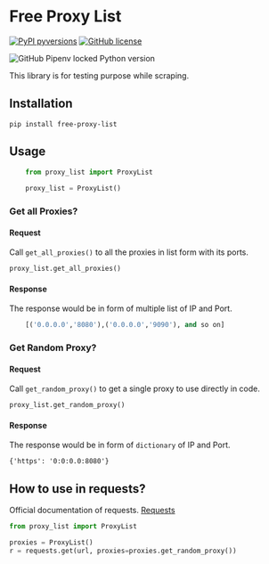 # Free Proxy List
[![PyPI pyversions](https://img.shields.io/pypi/pyversions/ansicolortags.svg)](https://pypi.python.org/pypi/ansicolortags/)
[![GitHub license](https://img.shields.io/github/license/Naereen/StrapDown.js.svg)](https://github.com/git/git-scm.com/blob/main/MIT-LICENSE.txt)

![GitHub Pipenv locked Python version](https://img.shields.io/github/pipenv/locked/python-version/meetsohail/proxy-list?color=green&style=for-the-badge)

This library is for testing purpose while scraping.

## Installation

    pip install free-proxy-list


## Usage
```python
    from proxy_list import ProxyList
    
    proxy_list = ProxyList()
```

### Get all Proxies?

#### Request	 
Call `get_all_proxies()` to all the proxies in list form with its ports.
```python
proxy_list.get_all_proxies()
```
#### Response     
The response would be in form of multiple list of IP and Port.

```python
    [('0.0.0.0','8080'),('0.0.0.0','9090'), and so on]
```

### Get Random Proxy?

#### Request	 
Call `get_random_proxy()` to get a single proxy to use directly in code.

```python
proxy_list.get_random_proxy()
```
    
#### Response     
The response would be in form of `dictionary` of IP and Port.

    {'https': '0:0:0.0:8080'}

## How to use in requests?
Official documentation of requests. [Requests](https://docs.python-requests.org/en/master/)

```python
from proxy_list import ProxyList

proxies = ProxyList()
r = requests.get(url, proxies=proxies.get_random_proxy())
```